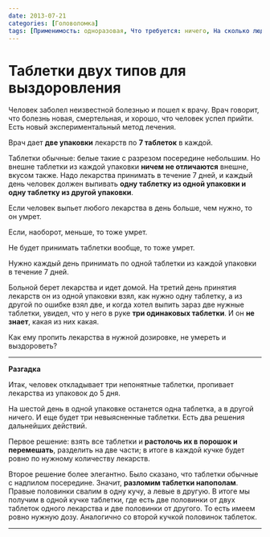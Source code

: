```yaml
---
date: 2013-07-21
categories: [Головоломка]
tags: [Применимость: одноразовая, Что требуется: ничего, На сколько людей рассчитано: от 1, Подвижность: нет]
---
```


# Таблетки двух типов для выздоровления

Человек заболел неизвестной болезнью и пошел к врачу. Врач говорит, что болезнь новая, смертельная, и хорошо, что человек успел прийти. Есть новый экспериментальный метод лечения.

Врач дает **две упаковки** лекарств по **7 таблеток** в каждой.

Таблетки обычные: белые такие с разрезом посередине небольшим. Но внешне таблетки из каждой упаковки **ничем не отличаются** внешне, вкусом также. Надо лекарства принимать в течение 7 дней, и каждый день человек должен выпивать **одну таблетку из одной упаковки и одну таблетку из другой упаковки**.

Если человек выпьет любого лекарства в день больше, чем нужно, то он умрет.

Если, наоборот, меньше, то тоже умрет.

Не будет принимать таблетки вообще, то тоже умрет.

Нужно каждый день принимать по одной таблетки из каждой упаковки в течение 7 дней.

Больной берет лекарства и идет домой. На третий день принятия лекарств он из одной упаковки взял, как нужно одну таблетку, а из другой по ошибке взял две, и когда хотел выпить зараз две нужные таблетки, увидел, что у него в руке **три одинаковых таблетки**. И он **не знает**, какая из них какая.

Как ему пропить лекарства в нужной дозировке, не умереть и выздороветь?

---

**Разгадка** <!-- !details -->

Итак, человек откладывает три непонятные таблетки, пропивает лекарства из упаковок до 5 дня.

На шестой день в одной упаковке останется одна таблетка, а в другой ничего. И еще будет три невыясненные таблетки. Есть два решения дальнейших действий.

Первое решение: взять все таблетки и **растолочь их в порошок и перемешать**, разделить на две части; в итоге в каждой кучке будет ровно по нужному количеству лекарств.

Второе решение более элегантно. Было сказано, что таблетки обычные с надпилом посередине. Значит, **разломим таблетки напополам**. Правые половинки свалим в одну кучу, а левые в другую. В итоге мы получим в одной кучке таблетки, где есть две половинки от двух таблеток одного лекарства и две половинки от другого. То есть имеем ровно нужную дозу. Аналогично со второй кучкой половинок таблеток.

---
